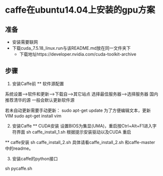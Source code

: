 # caffe在ubuntu14.04上安装的gpu方案

## 准备
- 安装需要联网
- 下载cuda_7.5.18_linux.run与该README.md放在同一文件夹下
    - 下载地址https://developer.nvidia.com/cuda-toolkit-archive

## 步骤
1. 安装Caffe前
** 软件源配置

系统设置—>软件和更新—>下载自—>其它站点
选择最佳服务器—>选择服务器
国内推荐清华的源
一般会默认更新软件源

若未自动更新需要手动更新：
sudo apt-get update
为了方便编辑文本，更新VIM
sudo apt-get install vim


2. 安装Caffe
** CUDA安装
设置BIOS为集显(UMA)，重启按Ctrl+Alt+F1进入字符界面
sh caffe_install_1.sh
根据提示安装驱动以及CUDA
重启

** caffe安装
sh caffe_install_2.sh
具体请看caffe_install_2.sh 和caffe-master中的readme。

3. 安装caffe的python接口

sh pycaffe.sh

